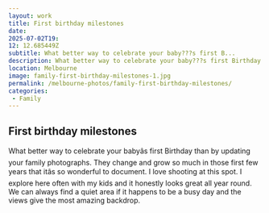```yaml
---
layout: work
title: First birthday milestones
date: 
2025-07-02T19: 
12: 12.685449Z
subtitle: What better way to celebrate your baby???s first B...
description: What better way to celebrate your baby???s first Birthday than by updating your family photographs. They change and grow so much in those first few years that it???s so wonderful to document.
location: Melbourne
image: family-first-birthday-milestones-1.jpg
permalink: /melbourne-photos/family-first-birthday-milestones/
categories:
 - Family
---
```


## First birthday milestones

What better way to celebrate your babyâs first Birthday than by updating your family photographs. They change and grow so much in those first few years that itâs so wonderful to document. I love shooting at this spot. I explore here often with my kids and it honestly looks great all year round. We can always find a quiet area if it happens to be a busy day and the views give the most amazing backdrop.
